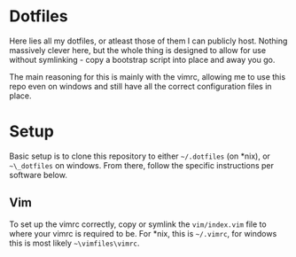 # Dotfiles

Here lies all my dotfiles, or atleast those of them I can publicly host.
Nothing massively clever here, but the whole thing is designed to allow for use
without symlinking - copy a bootstrap script into place and away you go.

The main reasoning for this is mainly with the vimrc, allowing me to use this
repo even on windows and still have all the correct configuration files in
place.

# Setup

Basic setup is to clone this repository to either `~/.dotfiles` (on \*nix), or
`~\_dotfiles` on windows. From there, follow the specific instructions per
software below.

## Vim

To set up the vimrc correctly, copy or symlink the `vim/index.vim` file to
where your vimrc is required to be. For \*nix, this is `~/.vimrc`, for windows
this is most likely `~\vimfiles\vimrc`.
